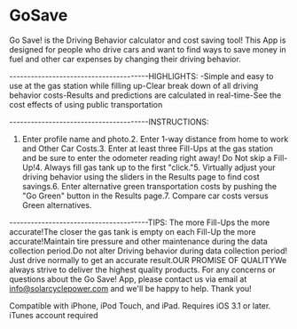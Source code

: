 # GoSave
Go Save! is the Driving Behavior calculator and cost saving tool!
This App is designed for people who drive cars and want to find ways to save money in fuel and other car expenses by changing their driving behavior. 

---------------------------------------HIGHLIGHTS:
-Simple and easy to use at the gas station while filling up-Clear break down of all driving behavior costs-Results and predictions are calculated in real-time-See the cost effects of using public transportation 

---------------------------------------INSTRUCTIONS:
1. Enter profile name and photo.2. Enter 1-way distance from home to work and Other Car Costs.3. Enter at least three Fill-Ups at the gas station and be sure to enter the odometer reading right away! Do Not skip a Fill-Up!4. Always fill gas tank up to the first "click."5. Virtually adjust your driving behavior using the sliders in the Results page to find cost savings.6. Enter alternative green transportation costs by pushing the "Go Green" button in the Results page.7. Compare car costs versus Green alternatives. 

---------------------------------------TIPS:
The more Fill-Ups the more accurate!The closer the gas tank is empty on each Fill-Up the more accurate!Maintain tire pressure and other maintenance during the data collection period.Do not alter Driving behavior during data collection period! Just drive normally to get an accurate result.OUR PROMISE OF QUALITYWe always strive to deliver the highest quality products. For any concerns or questions about the Go Save! App, please contact us via email at info@solarcyclepower.com and we'll be happy to help. Thank you!

Compatible with iPhone, iPod Touch, and iPad. Requires iOS 3.1 or later. iTunes account required
